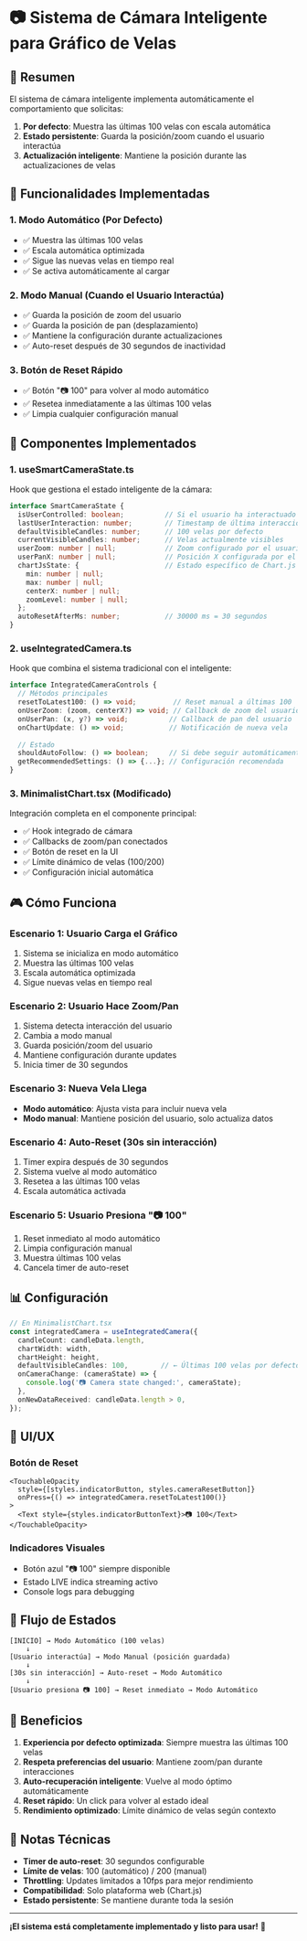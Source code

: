# 📷 Sistema de Cámara Inteligente para Gráfico de Velas

## 🚀 Resumen

El sistema de cámara inteligente implementa automáticamente el comportamiento que solicitas:

1. **Por defecto**: Muestra las últimas 100 velas con escala automática
2. **Estado persistente**: Guarda la posición/zoom cuando el usuario interactúa
3. **Actualización inteligente**: Mantiene la posición durante las actualizaciones de velas

## 🎯 Funcionalidades Implementadas

### 1. **Modo Automático (Por Defecto)**
- ✅ Muestra las últimas 100 velas
- ✅ Escala automática optimizada
- ✅ Sigue las nuevas velas en tiempo real
- ✅ Se activa automáticamente al cargar

### 2. **Modo Manual (Cuando el Usuario Interactúa)**
- ✅ Guarda la posición de zoom del usuario
- ✅ Guarda la posición de pan (desplazamiento)
- ✅ Mantiene la configuración durante actualizaciones
- ✅ Auto-reset después de 30 segundos de inactividad

### 3. **Botón de Reset Rápido**
- ✅ Botón "📷 100" para volver al modo automático
- ✅ Resetea inmediatamente a las últimas 100 velas
- ✅ Limpia cualquier configuración manual

## 🔧 Componentes Implementados

### 1. **useSmartCameraState.ts**
Hook que gestiona el estado inteligente de la cámara:

```typescript
interface SmartCameraState {
  isUserControlled: boolean;          // Si el usuario ha interactuado
  lastUserInteraction: number;        // Timestamp de última interacción
  defaultVisibleCandles: number;      // 100 velas por defecto
  currentVisibleCandles: number;      // Velas actualmente visibles
  userZoom: number | null;            // Zoom configurado por el usuario
  userPanX: number | null;            // Posición X configurada por el usuario
  chartJsState: {                     // Estado específico de Chart.js
    min: number | null;
    max: number | null;
    centerX: number | null;
    zoomLevel: number | null;
  };
  autoResetAfterMs: number;           // 30000 ms = 30 segundos
}
```

### 2. **useIntegratedCamera.ts**
Hook que combina el sistema tradicional con el inteligente:

```typescript
interface IntegratedCameraControls {
  // Métodos principales
  resetToLatest100: () => void;         // Reset manual a últimas 100
  onUserZoom: (zoom, centerX?) => void; // Callback de zoom del usuario
  onUserPan: (x, y?) => void;          // Callback de pan del usuario
  onChartUpdate: () => void;           // Notificación de nueva vela
  
  // Estado
  shouldAutoFollow: () => boolean;     // Si debe seguir automáticamente
  getRecommendedSettings: () => {...}; // Configuración recomendada
}
```

### 3. **MinimalistChart.tsx (Modificado)**
Integración completa en el componente principal:

- ✅ Hook integrado de cámara
- ✅ Callbacks de zoom/pan conectados
- ✅ Botón de reset en la UI
- ✅ Límite dinámico de velas (100/200)
- ✅ Configuración inicial automática

## 🎮 Cómo Funciona

### **Escenario 1: Usuario Carga el Gráfico**
1. Sistema se inicializa en modo automático
2. Muestra las últimas 100 velas
3. Escala automática optimizada
4. Sigue nuevas velas en tiempo real

### **Escenario 2: Usuario Hace Zoom/Pan**
1. Sistema detecta interacción del usuario
2. Cambia a modo manual
3. Guarda posición/zoom del usuario
4. Mantiene configuración durante updates
5. Inicia timer de 30 segundos

### **Escenario 3: Nueva Vela Llega**
- **Modo automático**: Ajusta vista para incluir nueva vela
- **Modo manual**: Mantiene posición del usuario, solo actualiza datos

### **Escenario 4: Auto-Reset (30s sin interacción)**
1. Timer expira después de 30 segundos
2. Sistema vuelve al modo automático
3. Resetea a las últimas 100 velas
4. Escala automática activada

### **Escenario 5: Usuario Presiona "📷 100"**
1. Reset inmediato al modo automático
2. Limpia configuración manual
3. Muestra últimas 100 velas
4. Cancela timer de auto-reset

## 📊 Configuración

```typescript
// En MinimalistChart.tsx
const integratedCamera = useIntegratedCamera({
  candleCount: candleData.length,
  chartWidth: width,
  chartHeight: height,
  defaultVisibleCandles: 100,        // ← Últimas 100 velas por defecto
  onCameraChange: (cameraState) => {
    console.log('📷 Camera state changed:', cameraState);
  },
  onNewDataReceived: candleData.length > 0,
});
```

## 🎨 UI/UX

### **Botón de Reset**
```tsx
<TouchableOpacity
  style={[styles.indicatorButton, styles.cameraResetButton]}
  onPress={() => integratedCamera.resetToLatest100()}
>
  <Text style={styles.indicatorButtonText}>📷 100</Text>
</TouchableOpacity>
```

### **Indicadores Visuales**
- Botón azul "📷 100" siempre disponible
- Estado LIVE indica streaming activo
- Console logs para debugging

## 🔄 Flujo de Estados

```
[INICIO] → Modo Automático (100 velas)
    ↓
[Usuario interactúa] → Modo Manual (posición guardada)
    ↓
[30s sin interacción] → Auto-reset → Modo Automático
    ↓
[Usuario presiona 📷 100] → Reset inmediato → Modo Automático
```

## 🚀 Beneficios

1. **Experiencia por defecto optimizada**: Siempre muestra las últimas 100 velas
2. **Respeta preferencias del usuario**: Mantiene zoom/pan durante interacciones
3. **Auto-recuperación inteligente**: Vuelve al modo óptimo automáticamente
4. **Reset rápido**: Un click para volver al estado ideal
5. **Rendimiento optimizado**: Límite dinámico de velas según contexto

## 📝 Notas Técnicas

- **Timer de auto-reset**: 30 segundos configurable
- **Límite de velas**: 100 (automático) / 200 (manual)
- **Throttling**: Updates limitados a 10fps para mejor rendimiento
- **Compatibilidad**: Solo plataforma web (Chart.js)
- **Estado persistente**: Se mantiene durante toda la sesión

---

**¡El sistema está completamente implementado y listo para usar!** 🎉
